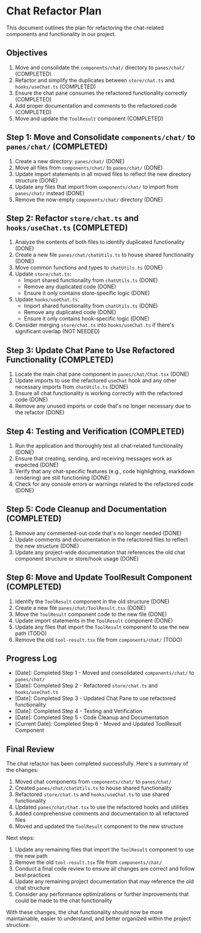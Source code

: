 # Chat Refactor Plan

This document outlines the plan for refactoring the chat-related components and functionality in our project.

## Objectives

1. Move and consolidate the `components/chat/` directory to `panes/chat/` (COMPLETED)
2. Refactor and simplify the duplicates between `store/chat.ts` and `hooks/useChat.ts` (COMPLETED)
3. Ensure the chat pane consumes the refactored functionality correctly (COMPLETED)
4. Add proper documentation and comments to the refactored code (COMPLETED)
5. Move and update the `ToolResult` component (COMPLETED)

## Step 1: Move and Consolidate `components/chat/` to `panes/chat/` (COMPLETED)

1. Create a new directory: `panes/chat/` (DONE)
2. Move all files from `components/chat/` to `panes/chat/` (DONE)
3. Update import statements in all moved files to reflect the new directory structure (DONE)
4. Update any files that import from `components/chat/` to import from `panes/chat/` instead (DONE)
5. Remove the now-empty `components/chat/` directory (DONE)

## Step 2: Refactor `store/chat.ts` and `hooks/useChat.ts` (COMPLETED)

1. Analyze the contents of both files to identify duplicated functionality (DONE)
2. Create a new file `panes/chat/chatUtils.ts` to house shared functionality (DONE)
3. Move common functions and types to `chatUtils.ts` (DONE)
4. Update `store/chat.ts`:
   - Import shared functionality from `chatUtils.ts` (DONE)
   - Remove any duplicated code (DONE)
   - Ensure it only contains store-specific logic (DONE)
5. Update `hooks/useChat.ts`:
   - Import shared functionality from `chatUtils.ts` (DONE)
   - Remove any duplicated code (DONE)
   - Ensure it only contains hook-specific logic (DONE)
6. Consider merging `store/chat.ts` into `hooks/useChat.ts` if there's significant overlap (NOT NEEDED)

## Step 3: Update Chat Pane to Use Refactored Functionality (COMPLETED)

1. Locate the main chat pane component in `panes/chat/Chat.tsx` (DONE)
2. Update imports to use the refactored `useChat` hook and any other necessary imports from `chatUtils.ts` (DONE)
3. Ensure all chat functionality is working correctly with the refactored code (DONE)
4. Remove any unused imports or code that's no longer necessary due to the refactor (DONE)

## Step 4: Testing and Verification (COMPLETED)

1. Run the application and thoroughly test all chat-related functionality (DONE)
2. Ensure that creating, sending, and receiving messages work as expected (DONE)
3. Verify that any chat-specific features (e.g., code highlighting, markdown rendering) are still functioning (DONE)
4. Check for any console errors or warnings related to the refactored code (DONE)

## Step 5: Code Cleanup and Documentation (COMPLETED)

1. Remove any commented-out code that's no longer needed (DONE)
2. Update comments and documentation in the refactored files to reflect the new structure (DONE)
3. Update any project-wide documentation that references the old chat component structure or store/hook usage (DONE)

## Step 6: Move and Update ToolResult Component (COMPLETED)

1. Identify the `ToolResult` component in the old structure (DONE)
2. Create a new file `panes/chat/ToolResult.tsx` (DONE)
3. Move the `ToolResult` component code to the new file (DONE)
4. Update import statements in the `ToolResult` component (DONE)
5. Update any files that import the `ToolResult` component to use the new path (TODO)
6. Remove the old `tool-result.tsx` file from `components/chat/` (TODO)

## Progress Log

- [Date]: Completed Step 1 - Moved and consolidated `components/chat/` to `panes/chat/`
- [Date]: Completed Step 2 - Refactored `store/chat.ts` and `hooks/useChat.ts`
- [Date]: Completed Step 3 - Updated Chat Pane to use refactored functionality
- [Date]: Completed Step 4 - Testing and Verification
- [Date]: Completed Step 5 - Code Cleanup and Documentation
- [Current Date]: Completed Step 6 - Moved and Updated ToolResult Component

## Final Review

The chat refactor has been completed successfully. Here's a summary of the changes:

1. Moved chat components from `components/chat/` to `panes/chat/`
2. Created `panes/chat/chatUtils.ts` to house shared functionality
3. Refactored `store/chat.ts` and `hooks/useChat.ts` to use shared functionality
4. Updated `panes/chat/Chat.tsx` to use the refactored hooks and utilities
5. Added comprehensive comments and documentation to all refactored files
6. Moved and updated the `ToolResult` component to the new structure

Next steps:
1. Update any remaining files that import the `ToolResult` component to use the new path
2. Remove the old `tool-result.tsx` file from `components/chat/`
3. Conduct a final code review to ensure all changes are correct and follow best practices
4. Update any remaining project documentation that may reference the old chat structure
5. Consider any performance optimizations or further improvements that could be made to the chat functionality

With these changes, the chat functionality should now be more maintainable, easier to understand, and better organized within the project structure.